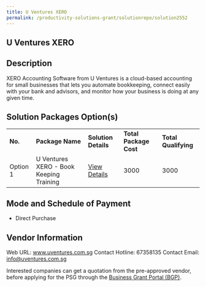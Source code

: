 ```yaml
---
title: U Ventures XERO
permalink: /productivity-solutions-grant/solutionrepo/solution2552
---
```


## U Ventures XERO

## Description

XERO Accounting Software from U Ventures is a cloud-based accounting for small businesses that lets you automate bookkeeping, connect easily with your bank and advisors, and monitor how your business
is doing at any given time.

## Solution Packages Option(s)

<table>
<tr>
<td><b>No.</b></td>
<td><b>Package Name</b></td>
<td><b>Solution Details</b></td>
<td><b>Total Package Cost</b></td>
<td><b>Total Qualifying</b></td>
</tr>
<tr>
<td>Option 1</td>
<td>U Ventures XERO - Book Keeping Training</td>
<td><a href='https://www.gobusiness.gov.sg/images/psg/U_Ventures_20210152_Desensitised_Annex_3.pdf'>View Details</a></td>
<td>3000</td>
<td>3000</td>
</tr>
</table>

## Mode and Schedule of Payment

 - Direct Purchase

## Vendor Information

 Web URL: www.uventures.com.sg 
Contact Hotline: 67358135 
Contact Email: info@uventures.com.sg 


Interested companies can get a quotation from the pre-approved vendor, before applying for the PSG through the <a href='https://www.businessgrants.gov.sg/'>Business Grant Portal (BGP)</a>.

<script src="/jquery/resize-tables.js"></script>
